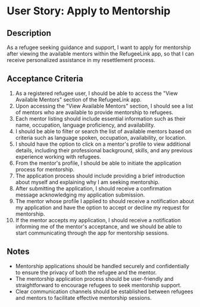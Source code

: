 # User Story: Apply to Mentorship

## Description
As a refugee seeking guidance and support, I want to apply for mentorship after viewing the available mentors within the RefugeeLink app, so that I can receive personalized assistance in my resettlement process.

## Acceptance Criteria
1. As a registered refugee user, I should be able to access the "View Available Mentors" section of the RefugeeLink app.
2. Upon accessing the "View Available Mentors" section, I should see a list of mentors who are available to provide mentorship to refugees.
3. Each mentor listing should include essential information such as their name, occupation, language proficiency, and availability.
4. I should be able to filter or search the list of available mentors based on criteria such as language spoken, occupation, availability, or location.
5. I should have the option to click on a mentor's profile to view additional details, including their professional background, skills, and any previous experience working with refugees.
6. From the mentor's profile, I should be able to initiate the application process for mentorship.
7. The application process should include providing a brief introduction about myself and explaining why I am seeking mentorship.
8. After submitting the application, I should receive a confirmation message acknowledging my application submission.
9. The mentor whose profile I applied to should receive a notification about my application and have the option to accept or decline my request for mentorship.
10. If the mentor accepts my application, I should receive a notification informing me of the mentor's acceptance, and we should be able to start communicating through the app for mentorship sessions.

## Notes
- Mentorship applications should be handled securely and confidentially to ensure the privacy of both the refugee and the mentor.
- The mentorship application process should be user-friendly and straightforward to encourage refugees to seek mentorship support.
- Clear communication channels should be established between refugees and mentors to facilitate effective mentorship sessions.
